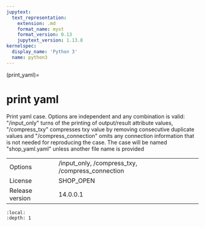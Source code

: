 ```yaml
---
jupytext:
  text_representation:
    extension: .md
    format_name: myst
    format_version: 0.13
    jupytext_version: 1.13.8
kernelspec:
  display_name: 'Python 3'
  name: python3
---
```


(print_yaml)=
# print yaml
Print yaml case. Options are independent and any combination is valid: "/input_only" turns of the printing of output/result attribute values, "/compress_txy" compresses txy value by removing consecutive duplicate values and "/compress_connection" omits any connection information that is not needed for reproducing the case. The case will be named "shop_yaml.yaml" unless another file name is provided

|   |   |
|---|---|
|Options|/input_only, /compress_txy, /compress_connection|
|License|SHOP_OPEN|
|Release version|14.0.0.1|

```{contents}
:local:
:depth: 1
```





